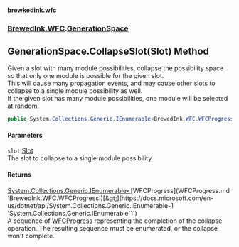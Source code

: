 #### [brewkedink.wfc](index.md 'index')
### [BrewedInk.WFC](BrewedInk_WFC.md 'BrewedInk.WFC').[GenerationSpace](GenerationSpace.md 'BrewedInk.WFC.GenerationSpace')
## GenerationSpace.CollapseSlot(Slot) Method
Given a slot with many module possibilities, collapse the possibility space so that only one module is possible for the given slot.  
This will cause many propagation events, and may cause other slots to collapse to a single module possibility as well.  
If the given slot has many module possibilities, one module will be selected at random.  
```csharp
public System.Collections.Generic.IEnumerable<BrewedInk.WFC.WFCProgress> CollapseSlot(BrewedInk.WFC.Slot slot);
```
#### Parameters
<a name='BrewedInk_WFC_GenerationSpace_CollapseSlot(BrewedInk_WFC_Slot)_slot'></a>
`slot` [Slot](Slot.md 'BrewedInk.WFC.Slot')  
The slot to collapse to a single module possibility
  
#### Returns
[System.Collections.Generic.IEnumerable&lt;](https://docs.microsoft.com/en-us/dotnet/api/System.Collections.Generic.IEnumerable-1 'System.Collections.Generic.IEnumerable`1')[WFCProgress](WFCProgress.md 'BrewedInk.WFC.WFCProgress')[&gt;](https://docs.microsoft.com/en-us/dotnet/api/System.Collections.Generic.IEnumerable-1 'System.Collections.Generic.IEnumerable`1')  
A sequence of [WFCProgress](WFCProgress.md 'BrewedInk.WFC.WFCProgress') representing the completion of the collapse operation. The resulting sequence must be enumerated, or the collapse won't complete. 
